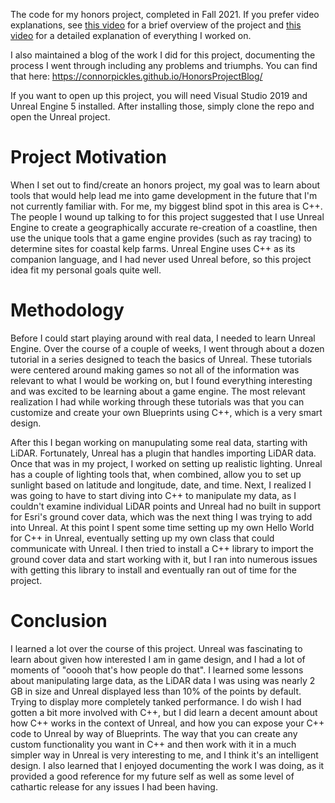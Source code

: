 The code for my honors project, completed in Fall 2021. If you prefer video explanations, see [this video](https://youtu.be/VjIPvkqwFAM) for a brief overview of the project and [this video](https://youtu.be/ysW2xjF5mdc) for a detailed explanation of everything I worked on.

I also maintained a blog of the work I did for this project, documenting the process I went through including any problems and triumphs. You can find that here: https://connorpickles.github.io/HonorsProjectBlog/

If you want to open up this project, you will need Visual Studio 2019 and Unreal Engine 5 installed. After installing those, simply clone the repo and open the Unreal project.

# Project Motivation

When I set out to find/create an honors project, my goal was to learn about tools that would help lead me into game development in the future that I'm not currently familiar with. For me, my biggest blind spot in this area is C++. The people I wound up talking to for this project suggested that I use Unreal Engine to create a geographically accurate re-creation of a coastline, then use the unique tools that a game engine provides (such as ray tracing) to determine sites for coastal kelp farms. Unreal Engine uses C++ as its companion language, and I had never used Unreal before, so this project idea fit my personal goals quite well.

# Methodology

Before I could start playing around with real data, I needed to learn Unreal Engine. Over the course of a couple of weeks, I went through about a dozen tutorial in a series designed to teach the basics of Unreal. These tutorials were centered around making games so not all of the information was relevant to what I would be working on, but I found everything interesting and was excited to be learning about a game engine. The most relevant realization I had while working through these tutorials was that you can customize and create your own Blueprints using C++, which is a very smart design.

After this I began working on manupulating some real data, starting with LiDAR. Fortunately, Unreal has a plugin that handles importing LiDAR data. Once that was in my project, I worked on setting up realistic lighting. Unreal has a couple of lighting tools that, when combined, allow you to set up sunlight based on latitude and longitude, date, and time. Next, I realized I was going to have to start diving into C++ to manipulate my data, as I couldn't examine individual LiDAR points and Unreal had no built in support for Esri's ground cover data, which was the next thing I was trying to add into Unreal. At this point I spent some time setting up my own Hello World for C++ in Unreal, eventually setting up my own class that could communicate with Unreal. I then tried to install a C++ library to import the ground cover data and start working with it, but I ran into numerous issues with getting this library to install and eventually ran out of time for the project.

# Conclusion

I learned a lot over the course of this project. Unreal was fascinating to learn about given how interested I am in game design, and I had a lot of moments of "ooooh that's how people do that". I learned some lessons about manipulating large data, as the LiDAR data I was using was nearly 2 GB in size and Unreal displayed less than 10% of the points by default. Trying to display more completely tanked performance. I do wish I had gotten a bit more involved with C++, but I did learn a decent amount about how C++ works in the context of Unreal, and how you can expose your C++ code to Unreal by way of Blueprints. The way that you can create any custom functionality you want in C++ and then work with it in a much simpler way in Unreal is very interesting to me, and I think it's an intelligent design. I also learned that I enjoyed documenting the work I was doing, as it provided a good reference for my future self as well as some level of cathartic release for any issues I had been having.